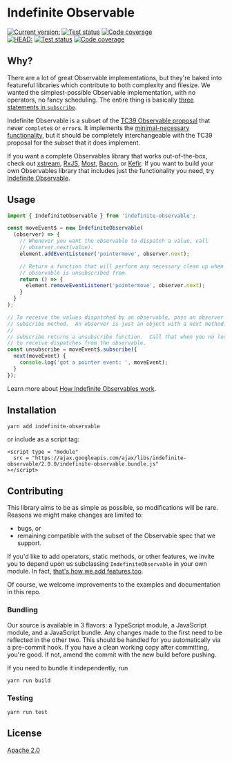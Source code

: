 # Indefinite Observable #

<!-- TODO: update version number before releasing, here and in the script tag -->
[![Current version:](https://img.shields.io/badge/v2.0.0:-222222.svg?logo=npm)](https://www.npmjs.com/package/indefinite-observable/v/2.0.0)
[![Test status](https://img.shields.io/circleci/project/github/material-motion/indefinite-observable-js/stable.svg?logo=circleci&label=Tests)](https://circleci.com/gh/material-motion/indefinite-observable-js/45)
[![Code coverage](https://img.shields.io/codecov/c/github/material-motion/indefinite-observable-js/stable.svg?logo=codecov&logoColor=white&label=Coverage)](https://codecov.io/gh/material-motion/indefinite-observable-js/tree/0ed0d8e97fda9e5c87c5a2e1b5a0a6a74a559b83/src)<br />
[![HEAD:](https://img.shields.io/badge/HEAD:-222222.svg?logo=github&logoColor=white)](https://github.com/material-motion/indefinite-observable-js)
[![Test status](https://img.shields.io/circleci/project/github/material-motion/indefinite-observable-js/develop.svg?logo=circleci&label=Tests)](https://circleci.com/gh/material-motion/indefinite-observable-js/tree/develop)
[![Code coverage](https://img.shields.io/codecov/c/github/material-motion/indefinite-observable-js/develop.svg?logo=codecov&logoColor=white&label=Coverage)](https://codecov.io/gh/material-motion/indefinite-observable-js/branch/develop)

## Why? ##

There are a lot of great Observable implementations, but they're baked into featureful libraries which contribute to both complexity and filesize.  We wanted the simplest-possible Observable implementation, with no operators, no fancy scheduling.  The entire thing is basically [three statements in `subscribe`](https://github.com/material-motion/indefinite-observable-js/blob/develop/src/IndefiniteObservable.ts#L68-L72).

Indefinite Observable is a subset of the [TC39 Observable proposal](https://tc39.github.io/proposal-observable/) that never `complete`s or `error`s.  It implements the [minimal-necessary functionality](https://en.wikipedia.org/wiki/You_aren't_gonna_need_it), but it should be completely interchangeable with the TC39 proposal for the subset that it does implement.

If you want a complete Observables library that works out-of-the-box, check out [xstream](https://github.com/staltz/xstream/), [RxJS](https://github.com/ReactiveX/RxJS/), [Most](https://github.com/cujojs/most/), [Bacon](https://github.com/baconjs/bacon.js/), or [Kefir](https://github.com/rpominov/kefir/).  If you want to build your own Observables library that includes just the functionality you need, try [Indefinite Observable](https://github.com/material-motion/indefinite-observable-js/#indefinite-observable).

## Usage ##

```javascript
import { IndefiniteObservable } from 'indefinite-observable';

const moveEvent$ = new IndefiniteObservable(
  (observer) => {
    // Whenever you want the observable to dispatch a value, call
    // observer.next(value).
    element.addEventListener('pointermove', observer.next);

    // Return a function that will perform any necessary clean up when the
    // observable is unsubscribed from.
    return () => {
      element.removeEventListener('pointermove', observer.next);
    }
  }
);

// To receive the values dispatched by an observable, pass an observer to its
// subscribe method.  An observer is just an object with a next method.
//
// subscribe returns a unsubscribe function.  Call that when you no longer want
// to receive dispatches from the observable.
const unsubscribe = moveEvent$.subscribe({
  next(moveEvent) {
    console.log('got a pointer event: ', moveEvent);
  }
});
```

Learn more about [How Indefinite Observables work](https://material-motion.github.io/material-motion/documentation/IndefiniteObservable).

## Installation ##

```
yarn add indefinite-observable
```

or include as a script tag:

```
<script type = "module"
  src = "https://ajax.googleapis.com/ajax/libs/indefinite-observable/2.0.0/indefinite-observable.bundle.js"
></script>
```

## Contributing ##

This library aims to be as simple as possible, so modifications will be rare.  Reasons we might make changes are limited to:

- bugs, or
- remaining compatible with the subset of the Observable spec that we support.

If you'd like to add operators, static methods, or other features, we invite you to depend upon us subclassing `IndefiniteObservable` in your own module.  In fact, [that's how we add features too](https://github.com/material-motion/material-motion-js/blob/develop/packages/core/src/observables/MotionObservable.ts).

Of course, we welcome improvements to the examples and documentation in this repo.

### Bundling ###

Our source is available in 3 flavors: a TypeScript module, a JavaScript module, and a JavaScript bundle.  Any changes made to the first need to be reflected in the other two.  This should be handled for you automatically via a pre-commit hook.  If you have a clean working copy after committing, you're good.  If not, amend the commit with the new build before pushing.

If you need to bundle it independently, run

```
yarn run build
```

### Testing ###

```
yarn run test
```

## License ##

[Apache 2.0](http://www.apache.org/licenses/LICENSE-2.0)

